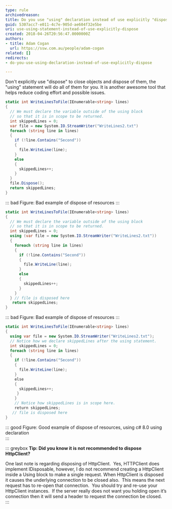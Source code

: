 ```yaml
---
type: rule
archivedreason: 
title: Do you use "using" declaration instead of use explicitly "dispose"?
guid: 5307acc7-e011-4c7e-905d-ae604f32e5be
uri: use-using-statement-instead-of-use-explicitly-dispose
created: 2018-04-26T20:56:47.0000000Z
authors:
- title: Adam Cogan
  url: https://ssw.com.au/people/adam-cogan
related: []
redirects:
- do-you-use-using-declaration-instead-of-use-explicitly-dispose

---
```


Don't explicitly use "dispose" to close objects and dispose of them, the "using" statement will do all of them for you. It is another awesome tool that helps reduce coding effort and possible issues. 

<!--endintro-->

```csharp
static int WriteLinesToFile(IEnumerable<string> lines)
{
  // We must declare the variable outside of the using block
  // so that it is in scope to be returned.
  int skippedLines = 0;
  var file = new System.IO.StreamWriter("WriteLines2.txt")
  foreach (string line in lines)
  {
    if (!line.Contains("Second"))
    {
      file.WriteLine(line);
    }
    else
    {
      skippedLines++;
    }
  }
  file.Dispose();
  return skippedLines;
}
```

::: bad
Figure: Bad example of dispose of resources
:::

```csharp
static int WriteLinesToFile(IEnumerable<string> lines)
{
  // We must declare the variable outside of the using block
  // so that it is in scope to be returned.
  int skippedLines = 0;
  using (var file = new System.IO.StreamWriter("WriteLines2.txt"))
  {
    foreach (string line in lines)
    {
      if (!line.Contains("Second"))
      {
        file.WriteLine(line);
      }
      else
      {
        skippedLines++;
      }
    }
  } // file is disposed here
   return skippedLines;
}
```

::: bad
Figure: Bad example of dispose of resources 
:::

```csharp
static int WriteLinesToFile(IEnumerable<string> lines)
{
  using var file = new System.IO.StreamWriter("WriteLines2.txt");
  // Notice how we declare skippedLines after the using statement.
  int skippedLines = 0;
  foreach (string line in lines)
  {
    if (!line.Contains("Second"))
    {
      file.WriteLine(line);
    }
    else
    {
      skippedLines++;
     }
    }
    // Notice how skippedLines is in scope here.
    return skippedLines;
   // file is disposed here
}
```
::: good
Figure: Good example of dispose of resources, using c# 8.0 using declaration  
:::


::: greybox
**Tip: Did you know it is not recommended to dispose HttpClient?**

One last note is regarding disposing of HttpClient.  Yes, HTTPClient does implement IDisposable, however, I do not recommend creating a HttpClient inside a Using block to make a single request. When HttpClient is disposed it causes the underlying connection to be closed also.  This means the next request has to re-open that connection.  You should try and re-use your HttpClient instances.  If the server really does not want you holding open it’s connection then it will send a header to request the connection be closed.
:::
